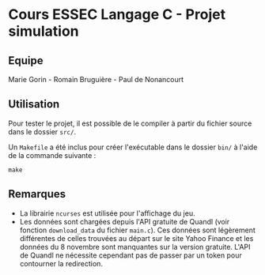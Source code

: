 # Cours ESSEC Langage C - Projet simulation

## Equipe

Marie Gorin - Romain Bruguière - Paul de Nonancourt

## Utilisation

Pour tester le projet, il est possible de le compiler à partir du fichier source dans le dossier `src/`.

Un `Makefile` a été inclus pour créer l'exécutable dans le dossier `bin/` à l'aide de la commande suivante :

```
make
```

## Remarques

- La librairie `ncurses` est utilisée pour l'affichage du jeu.
- Les données sont chargées depuis l'API gratuite de Quandl (voir fonction `download_data` du fichier `main.c`).
Ces données sont légèrement différentes de celles trouvées au départ sur le site Yahoo Finance et les données du 8 novembre sont manquantes sur la version gratuite.
L'API de Quandl ne nécessite cependant pas de passer par un token pour contourner la redirection.
